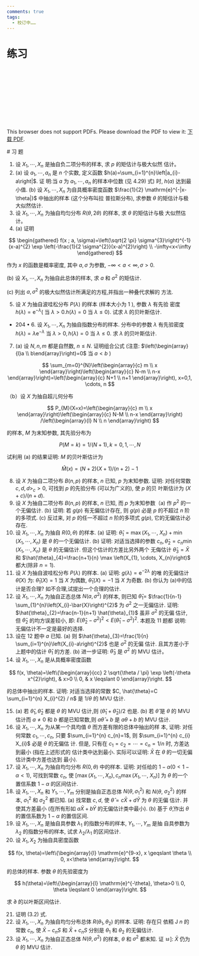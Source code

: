 ```yaml
---
comments: true
tags:
  - 校订中……
---
```

# 练习
<object data="https://eanyang7.github.io/Probability-and-Statistics/assets/4/exercises.pdf" type="application/pdf" width="700px" height="700px">
    <embed src="https://eanyang7.github.io/Probability-and-Statistics/assets/4/exercises.pdf">
        <p>This browser does not support PDFs. Please download the PDF to view it: <a href="https://eanyang7.github.io/Probability-and-Statistics/assets/4/exercises.pdf">下载 PDF</a>.</p>
    </embed>
</object>
# 习 题 

1. 设 $X_{1}, \cdots, X_{n}$ 是抽自负二项分布的样本, 求 $p$ 的矩估计与极大似然 估计。
2. (a) 设 $a_{1}, \cdots, a_{n}$ 是 $n$ 个实数, 定义函数 $h(a)=\sum_{i=1}^{n}\left|a_{i}-a\right|$. 证 明:当 $a$ 为 $a_{1}, \cdots, a_{n}$ 的样本中位数 (见 4.29) 式) 时, $h(a)$ 达到最小值. (b) 设 $X_{1}, \cdots, X_{n}$ 为自具概率密度函数 $\frac{1}{2} \mathrm{e}^{-|x-\theta|}$ 中抽出的样本 (这个分布叫拉 普拉斯分布), 求参数 $\theta$ 的矩估计与极大似然估计.
3. 设 $X_{1}, \cdots, X_{n}$ 为抽自均匀分布 $R(\theta, 2 \theta)$ 的样本, 求 $\theta$ 的矩估计与极 大似然估计。
4. (a) 证明

$$
\begin{gathered}
f(x ; a, \sigma)=\left(\sqrt{2 \pi} \sigma^{3}\right)^{-1}(x-a)^{2} \exp \left(-\frac{1}{2 \sigma^{2}}(x-a)^{2}\right) \\
-\infty<x<\infty
\end{gathered}
$$

作为 $x$ 的函数是概率密度, 其中 $a, \sigma$ 为参数, $-\infty<a<\infty, \sigma>0$.

(b) 设 $X_{1}, \cdots, X_{n}$ 为抽自此总体的样本, 求 $a$ 和 $\sigma^{2}$ 的矩估计.

(c) 列出 $a, \sigma^{2}$ 的极大似然估计所满足的方程,并指出一种叠代求解的 方法.

5. 设 $X$ 为抽自波哇松分布 $P(\lambda)$ 的样本 (样本大小为 1 ), 参数 $\lambda$ 有先验 密度 $h(\lambda)=\mathrm{e}^{-\lambda}($ 当 $\lambda>0 . h(\lambda)=0$ 当 $\lambda \leqslant 0)$. 试求 $\lambda$ 的贝旪斯估计.

- 204 • 6. 设 $X_{1}, \cdots, X_{n}$ 为抽自指数分布的样本. 分布中的参数 $\lambda$ 有先验密度 $h(\lambda)=\lambda \mathrm{e}^{-\lambda}$ 当 $\lambda>0, h(\lambda)=0$ 当 $\lambda \leqslant 0$. 求 $\lambda$ 的贝叶斯估计.

7. (a) 设 $N, n, m$ 都是自然数, $n \leqslant N$. 证明组合公式 (注意: $\left(\begin{array}{l}a \\ b\end{array}\right)=0$ 当 $a<b$ )

$$
\sum_{m=0}^{N}\left(\begin{array}{c}
m \\
x
\end{array}\right)\left(\begin{array}{c}
N-m \\
n-x
\end{array}\right)=\left(\begin{array}{c}
N+1 \\
n+1
\end{array}\right), x=0,1, \cdots, n
$$

（b）设 $X$ 为抽自超儿何分布

$$
P_{M}(X=x)=\left(\begin{array}{c}
m \\
x
\end{array}\right)\left(\begin{array}{c}
N-M \\
n-x
\end{array}\right) /\left(\begin{array}{l}
N \\
n
\end{array}\right)
$$

的样本, $M$ 为末知参数, 其先验分布为

$$
P(M=k)=1 /(N+1), k=0,1, \cdots, N
$$

试利用 (a) 的结果证明: $M$ 的贝叶斯估计为

$$
\hat{M}(x)=(N+2)(X+1) /(n+2)-1
$$

8. 设 $X$ 为抽自二项分布 $B(n, p)$ 的样本, $n$ 已知, $p$ 为末知参数. 证明: 对任何常数 $c, d, d>_{c}>0$, 可找到 $p$ 的先验分布 (可以为广义的), 使 $p$ 的贝 叶斯估计为 $(X+c) /(n+d)$.
9. 设 $X$ 为抽自二项分布 $B(n, p)$ 的样本, $n$ 已知, 而 $p$ 为末知参数（a) 作 $p^{2}$ 的一个无偏估计. (b) 证明: 若 $g(p)$ 有无偏估计存在, 则 $g(p)$ 必是 $p$ 的不超过 $n$ 阶的多项式. (c) 反过来, 对 $p$ 的任一不超过 $n$ 阶的多项式 $g(p)$, 它的无偏估计必存在.
10. 设 $X_{1}, \cdots, X_{n}$ 为抽自 $R(0, \theta)$ 的样本. (a) 证明: $\hat{\theta}_{1}=\max \left(X_{1}, \cdots\right.$, $\left.X_{n}\right)+\min \left(X_{1}, \cdots, X_{n}\right)$ 是 $\theta$ 的一个无偏估计. (b) 证明: 对适当选择的参数 $c_{n}, \hat{\theta}_{2}=c_{n} \min \left(X_{1}, \cdots, X_{n}\right)$ 是 $\theta$ 的无偏估计. 但这个估计的方差比另外两个 无侮估计 $\hat{\theta}_{3}=\bar{X}$ 和 $\hat{\theta}_{4}=\frac{n+1}{n} \max \left(X_{1}, \cdots, X_{n}\right)$ 都大(除非 $\left.n=1\right)$.
11. 设 $X$ 为抽自波哇松分布 $P(\lambda)$ 的样本. (a) 证明: $g(\lambda)=\mathrm{e}^{-2 \lambda}$ 的唯 的无偏估计 $\hat{\theta}(X)$ 为: $\hat{\theta}_{1}(X)=1$ 当 $X$ 为偶数, $\hat{\theta}_{1}(X)=-1$ 当 $X$ 为奇数. (b) 你认为 (a)中的估计是否合理? 如不合理,试提出一个合理的估计.
12. 设 $X_{1}, \cdots, X_{n}$ 为抽自正态总体 $N\left(a, \sigma^{2}\right)$ 的样本, 则已知 $\hat{\theta}_{1}=$ $\frac{1}{n-1} \sum_{1}^{n}\left(X_{i}-\bar{X}\right)^{2}$ 为 $\sigma^{2}$ 之一无偏估计. 证明: $\hat{\theta}_{2}=\frac{n-1}{n+1} \hat{\theta}_{1}$ 虽非 $\sigma^{2}$ 的无偏 估计, 但 $\hat{\theta}_{2}$ 的均方误差较小, 即: $E\left(\hat{\theta}_{2}-\sigma^{2}\right)^{2}<E\left(\hat{\theta}_{1}-\sigma^{2}\right)^{2}$. 本题及 11 题都 说明: 无偏估计不一定是最好的选择.
13. 设在 12 题中 $a$ 已知. (a) 则 $\hat{\theta}_{3}=\frac{1}{n} \sum_{i=1}^{n}\left(X_{i}-a\right)^{2}$ 也是 $\sigma^{2}$ 的无偏 估计. 且其方差小于上题中的估计 $\widehat{\theta}_{1}$ 的方差. (b) 进一步证明: $\hat{\theta}_{3}$ 是 $\sigma^{2}$ 的 MVU 估计。
14. 设 $X_{1}, \cdots, X_{n}$ 是从具概率密度函数

$$
f(x, \theta)=\left\{\begin{array}{cc}
2 \sqrt{\theta / \pi} \exp \left(-\theta x^{2}\right), & x>0 \\
0, & x \leqslant 0
\end{array}\right.
$$

的总体中抽出的样本. 证明: 对适当选择的常数 $C, \hat{\theta}=C \sum_{i=1}^{n} X_{i}^{2} / n$ 是 $1 / \theta$ 的 MVU 估计.

15. (a) 若 $\hat{\theta}_{1}, \hat{\theta}_{2}$ 都是 $\theta$ 的 MVU 估计,则 $\left(\hat{\theta}_{1}+\hat{\theta}_{2}\right) / 2$ 也是. (b) 若 $\hat{\theta}$ 是 $\theta$ 的 MVU 估计而 $a \neq 0$ 和 $b$ 都是已知常数,则 $a \hat{\theta}+b$ 是 $a \theta+b$ 的 MVU 估计.
16. 设 $X_{1}, \cdots, X_{n}$ 为从某一个具均值 $\theta$ 而方差有限的总体中抽出的样 本, 证明: 对任何常数 $c_{1}, \cdots, c_{n}$, 只要 $\sum_{i=1}^{n} c_{n}=1$, 则 $\sum_{i=1}^{n} c_{i} X_{i}$ 必是 $\theta$ 的无偏估 计. 但是, 只有在 $c_{1}=c_{2}=\cdots=c_{n}=1 / n$ 时, 方差达到最小 (指在上述形式的 估计类中达到最小. 实际可以证明: $\bar{X}$ 在 $\theta$ 的一切无偏估计类中方差也达到 最小).
17. 设 $X_{1}, \cdots, X_{n}$ 为抽自均匀分布 $R(0, \theta)$ 中的样本. 证明: 对任给的 $1-\alpha(0<1-\alpha<1)$, 可找到常数 $c_{n}$, 使 $\left[\max \left(X_{1}, \cdots, X_{n}\right), c_{n} \max \left(X_{1}, \cdots\right.\right.$, $\left.\left.X_{n}\right)\right]$ 为 $\theta$ 的一个置信系数 $1-\alpha$ 的区间估计.
18. 设 $X_{1}, \cdots, X_{n}$ 和 $Y_{1}, \cdots, Y_{m}$ 分别是抽自正态总体 $N\left(\theta, \sigma_{1}^{2}\right)$ 和 $N(\theta$, $\left.\sigma_{2}^{2}\right\rangle$ 的样本, $\sigma_{1}^{2}$ 和 $\sigma_{2}^{2}$ 都已知. (a) 找常数 $c, d$, 使 $\hat{\theta}=c \bar{X}+d \bar{Y}$ 为 $\theta$ 的无偏 估计. 并使其方差最小 (在所有形如 $a \bar{X}+b \bar{Y}$ 的无偏估计类中最小). (b) 基于 $\hat{\theta}$,作出 $\theta$ 的置信系数为 $1-\alpha$ 的置信区间.
19. 设 $X_{1}, \cdots, X_{n}$ 是抽自具参数 $\lambda_{1}$ 的指数分布的样本, $Y_{1}, \cdots, Y_{m}$ 是抽 自具参数为 $\lambda_{2}$ 的指数分布的样本, 试求 $\lambda_{2} / \lambda_{1}$ 的区间估计.
20. 设 $X_{1}, X_{2}$ 为抽自具密度函数

$$
f(x, \theta)=\left\{\begin{array}{l}
\mathrm{e}^{9-x}, x \geqslant \theta \\
0, x<\theta
\end{array}\right.
$$

的总体的样本. 参数 $\theta$ 的先验密度为

$$
h(\theta)=\left\{\begin{array}{l}
\mathrm{e}^{-\theta}, \theta>0 \\
0, \theta \leqslant 0
\end{array}\right.
$$

求 $\partial$ 的以叶斯区间估计.

21. 证明 (3.2) 式.
22. 设 $X_{1}, \cdots, X_{n}$ 为抽自均匀分布总体 $R\left(\theta_{1}, \theta_{2}\right)$ 的样本. 证明: 存在只 依粨 J $n$ 的常数 $c_{n}$, 使 $\bar{X}-c_{n} S$ 和 $\bar{X}+c_{n} S$ 分别是 $\theta_{1}$ 和 $\theta_{2}$ 的无偏估计.
23. 设 $X_{1}, \cdots, X_{n}$ 为抽自正态总体 $N\left(\theta, \sigma^{2}\right)$ 的样本, $\theta$ 和 $\sigma^{2}$ 都末知. 证 ㅂ]: $\bar{X}$ 仍为 $\theta$ 的 MVU 估计.
